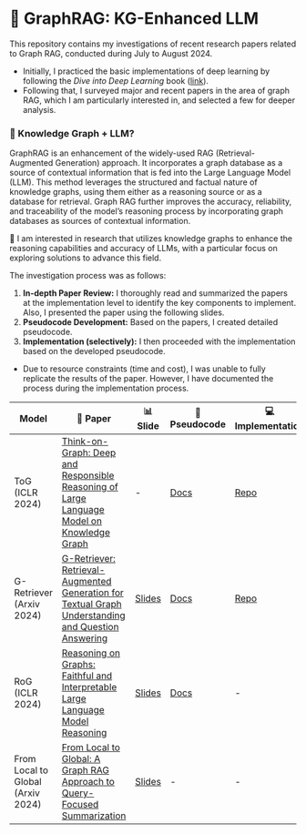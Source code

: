 # 🍏 GraphRAG: KG-Enhanced LLM
This repository contains my investigations of recent research papers related to Graph RAG, conducted during July to August 2024.

- Initially, I practiced the basic implementations of deep learning by following the *Dive into Deep Learning* book ([link](https://github.com/ohmyksh/d2l-implementation)).  
- Following that, I surveyed major and recent papers in the area of graph RAG, which I am particularly interested in, and selected a few for deeper analysis.

### 🤔 Knowledge Graph + LLM? 
GraphRAG is an enhancement of the widely-used RAG (Retrieval-Augmented Generation) approach. It incorporates a graph database as a source of contextual information that is fed into the Large Language Model (LLM). This method leverages the structured and factual nature of knowledge graphs, using them either as a reasoning source or as a database for retrieval. Graph RAG further improves the accuracy, reliability, and traceability of the model’s reasoning process by incorporating graph databases as sources of contextual information.  

🌱 I am interested in research that utilizes knowledge graphs to enhance the reasoning capabilities and accuracy of LLMs, with a particular focus on exploring solutions to advance this field.

  
The investigation process was as follows:
1. **In-depth Paper Review:** I thoroughly read and summarized the papers at the implementation level to identify the key components to implement. Also, I presented the paper using the following slides.  
2. **Pseudocode Development:** Based on the papers, I created detailed pseudocode.
3. **Implementation (selectively):** I then proceeded with the implementation based on the developed pseudocode.
- Due to resource constraints (time and cost), I was unable to fully replicate the results of the paper. However, I have documented the process during the implementation process.
  
  
| Model                          | 📄 Paper                                                                                                           | 📊 Slide                                                                                                     | 📝 Pseudocode      | 💻 Implementation    |
|---------------------------------|-------------------------------------------------------------------------------------------------------------------|---------------------------------------------------------------------------------------------------------------|-------------------|----------------------|
| ToG (ICLR 2024)                 | [Think-on-Graph: Deep and Responsible Reasoning of Large Language Model on Knowledge Graph](https://arxiv.org/pdf/2307.07697) | -                                                                                                             | [Docs](https://docs.google.com/document/d/1nlVzzWdPAFoy024avGfwifywatzZfQMVWhBAK0o9Ppw/edit?usp=sharing)         | [Repo](https://github.com/ohmyksh/ToG/blob/main/README.md) |
| G-Retriever (Arxiv 2024)        | [G-Retriever: Retrieval-Augmented Generation for Textual Graph Understanding and Question Answering](https://arxiv.org/pdf/2402.07630) | [Slides](https://docs.google.com/presentation/d/13x4nCIEbD_zkHYLA8MwRljcDAo4e9OW0nDlmfqNwyFU/edit?usp=sharing) | [Docs](https://docs.google.com/document/d/15IPYGIG0KC5-jS74E1aRlGbTtztfOO9hM_Xn6Gnf220/edit?usp=sharing)     | [Repo](https://github.com/ohmyksh/G-Retriever/tree/master)                 |
| RoG (ICLR 2024)                 | [Reasoning on Graphs: Faithful and Interpretable Large Language Model Reasoning](https://arxiv.org/pdf/2310.01061) | [Slides](https://docs.google.com/presentation/d/1pB4jLnPFqqGTd-EXhuAIZkPpdj9hb1Wz50TqYYPVrZY/edit?usp=sharing) | [Docs](https://docs.google.com/document/d/1VF_Hn_Ciff6Kcglpv4dX6yLUf8u5ZRWETnYSIigJqiY/edit?usp=sharing)        | -      |
| From Local to Global (Arxiv 2024)| [From Local to Global: A Graph RAG Approach to Query-Focused Summarization](https://arxiv.org/pdf/2404.16130)     | [Slides](https://docs.google.com/presentation/d/1nwQGz8d2yiAxc5uu9EWz357QLL8-AO6qxjZYjaZzD9c/edit?usp=sharing) | -     | -      |
